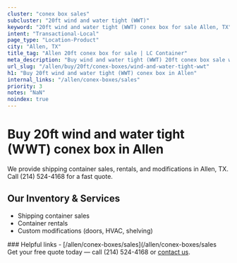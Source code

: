 ```yaml
---
cluster: "conex box sales"
subcluster: "20ft wind and water tight (WWT)"
keyword: "20ft wind and water tight (WWT) conex box for sale Allen, TX"
intent: "Transactional-Local"
page_type: "Location-Product"
city: "Allen, TX"
title_tag: "Allen 20ft conex box for sale | LC Container"
meta_description: "Buy wind and water tight (WWT) 20ft conex box sale with local delivery in Allen, TX. LC Container — local Since 2003. Request a fast quote today."
url_slug: "/allen/buy/20ft/conex-boxes/wind-and-water-tight-wwt"
h1: "Buy 20ft wind and water tight (WWT) conex box in Allen"
internal_links: "/allen/conex-boxes/sales"
priority: 3
notes: "NaN"
noindex: true
---
```


# Buy 20ft wind and water tight (WWT) conex box in Allen

We provide shipping container sales, rentals, and modifications in Allen, TX. Call (214) 524-4168 for a fast quote.

## Our Inventory & Services
- Shipping container sales
- Container rentals
- Custom modifications (doors, HVAC, shelving)

<div data-section="internal-links">
### Helpful links
- [/allen/conex-boxes/sales](/allen/conex-boxes/sales
</div>

<div data-section="cta">
Get your free quote today — call (214) 524-4168 or <a href="/contact">contact us</a>.
</div>

<script type="application/ld+json">{"@context":"https://schema.org","@type":"FAQPage","mainEntity":[{"@type":"Question","name":"How much does delivery cost in Allen, TX?","acceptedAnswer":{"@type":"Answer","text":"Delivery costs vary by distance and container size. Most deliveries in Allen, TX range from $150-$300. Call (214) 524-4168 for an exact quote based on your specific location."}},{"@type":"Question","name":"Do you offer financing or payment plans?","acceptedAnswer":{"@type":"Answer","text":"We accept major credit cards, checks, and can discuss commercial terms for bulk purchases. Call (214) 524-4168 to discuss options."}},{"@type":"Question","name":"Can you customize containers in Allen, TX?","acceptedAnswer":{"@type":"Answer","text":"Yes — we perform modifications like doors, HVAC, insulation, and shelving. Request a custom quote at (214) 524-4168 or via our contact form."}}]}</script>
